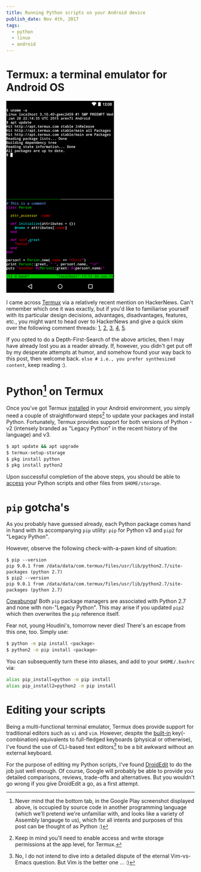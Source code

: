 ```yaml
---
title: Running Python scripts on your Android device
publish_date: Nov 4th, 2017
tags:
  - python
  - linux
  - android
---
```


# Termux: a terminal emulator for Android OS

![Termux: a terminal emulator for Android OS](/uploads/linux/termux.png "Termux: a terminal emulator for Android OS")

I came across [Termux][termux] via a relatively recent mention on HackerNews. Can't remember which one it was exactly, but if you'd like to familiarise yourself with its particular design decisions,
advantages, disadvantages, features, etc., you might want to head over to HackerNews and give a quick skim over the following comment threads: [1][termux_hn_1], [2][termux_hn_2], [3][termux_hn_3], [4][termux_hn_4], [5][termux_hn_5].

If you opted to do a Depth-First-Search of the above articles, then I may have already lost you as a reader already. If, however, you didn't get put off by my desperate attempts at humor, and somehow found your way back to this post, then welcome back. `else # i.e., you prefer synthesized content`, keep reading :).

# Python[^google_play_screenshot] on Termux
Once you've got Termux [installed][termux_google_play] in your Android environment, you simply need a
couple of straightforward steps[^termux_permissions] to update your packages and install Python. Fortunately, Termux provides support for both versions of Python - v2 (intensely branded as "Legacy Python" in the recent history of the language) and v3.

[^google_play_screenshot]: Never mind that the bottom tab, in the Google Play screenshot displayed above, is occupied by source code in another programming language (which we'll pretend we're unfamiliar with, and looks like a variety of Assembly langauge to us), which for all intents and purposes of this post can be thought of as Python :)

[^termux_permissions]: Keep in mind you'll need to enable access and write storage permissions at
the app level, for Termux.

```bash
$ apt update && apt upgrade
$ termux-setup-storage
$ pkg install python
$ pkg install python2
```

Upon successful completion of the above steps, you should be able to [access][termux_storage] your Python scripts and other files from `$HOME/storage`.

# `pip` gotcha's

As you probably have guessed already, each Python package comes hand in hand with its accompanying `pip` utility: `pip` for Python v3 and `pip2` for "Legacy Python".

However, observe the following check-with-a-pawn kind of situation:
```shell
$ pip --version
pip 9.0.1 from /data/data/com.termux/files/usr/lib/python2.7/site-packages (python 2.7)
$ pip2 --version
pip 9.0.1 from /data/data/com.termux/files/usr/lib/python2.7/site-packages (python 2.7)
```

[Cowabunga][cowabunga]! Both `pip` package managers are associated with Python 2.7 and none with
non-"Legacy Python". This may arise if you updated `pip2` which then overwrites the `pip` reference itself.

Fear not, young Houdini's, tomorrow never dies! There's an escape from this one, too. Simply use:
```bash
$ python -m pip install <package>
$ python2 -m pip install <package>
```

You can subsequently turn these into aliases, and add to your `$HOME/.bashrc` via:
```bash
alias pip_install=python -m pip install
alias pip_install2=python2 -m pip install
```

# Editing your scripts

Being a multi-functional terminal emulator, Termux does provide support for
traditional editors such as `vi` and `vim`. However, despite the [built-in][termux_keyboard]
key(-combination) equivalents to full-fledged keyboards (physical or otherwise), I've found the use
of CLI-based text editors[^vim_vs_emacs] to be a bit awkward without an external keyboard.

[^vim_vs_emacs]: No, I do not intend to dive into a detailed dispute of the eternal
Vim-vs-Emacs question. But Vim is the better one ... :)

For the purpose of editing my Python scripts, I've found [DroidEdit][droid_edit_google_play]
to do the job just well enough. Of course, Google will probably be able to provide you
detailed comparisons, reviews, trade-offs and alternatives. But you wouldn't go wrong if you give DroidEdit a go, as a first attempt.

[termux]: https://termux.com/
[termux_keyboard]: https://termux.com/touch-keyboard.html
[termux_storage]: https://termux.com/storage.html
[termux_google_play]: https://play.google.com/store/apps/details?id=com.termux
[droid_edit_google_play]: https://play.google.com/store/apps/details?id=com.aor.droidedit
[termux_hn_1]: https://news.ycombinator.com/item?id=9905391
[termux_hn_2]: https://news.ycombinator.com/item?id=11572939
[termux_hn_3]: https://news.ycombinator.com/item?id=15529426
[termux_hn_4]: https://news.ycombinator.com/item?id=11570596
[termux_hn_5]: https://news.ycombinator.com/item?id=11459355
[cowabunga]: http://turtlepedia.wikia.com/wiki/Cowabunga_(catchphrase)
